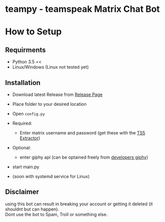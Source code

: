 # teampy - teamspeak Matrix Chat Bot

# How to Setup

## Requirments 
- Python 3.5 =<
- Linux/Windows (Linux not tested yet)

## Installation
- Download latest Release from [Release Page](https://github.com/Wargamer-Senpai/teampy/releases)
- Place folder to your desired location
- Open `config.py`
- Required:
  - Enter matrix username and password (get these with the [TS5 Extractor](https://github.com/Gamer08YT/TS5Extractor))
  
- Optional:
  - enter giphy api (can be optained freely from [developers giphy](https://developers.giphy.com/dashboard/))

- start main.py
- (soon with systemd service for Linux)

## Disclaimer
using this bot can result in breaking your account or getting it deleted (it shouldnt but can happen).  
Dont use the bot to Spam, Troll or something else.
